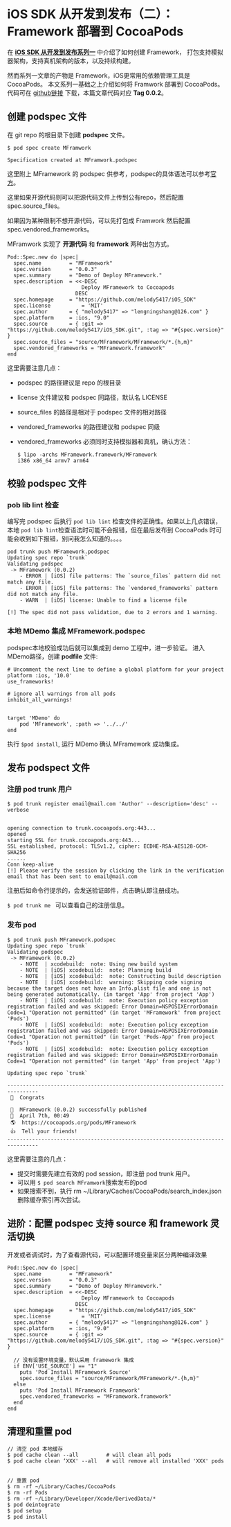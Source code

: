 # iOS SDK 从开发到发布（二）：Framework 部署到 CocoaPods

在 **[iOS SDK 从开发到发布系列一]()** 中介绍了如何创建 Framework， 打包支持模拟器架构，支持真机架构的版本，以及持续构建。

然而系列一文章的产物是 Framework，iOS更常用的依赖管理工具是CocoaPods。 本文系列一基础之上介绍如何将 Framwork 部署到 CocoaPods。代码可在 [github链接](https://github.com/melody5417/iOS_SDK) 下载，本篇文章代码对应 **Tag 0.0.2**。

## 创建 podspec 文件
在 git repo 的根目录下创建 **podspec** 文件。

```
$ pod spec create MFramwork

Specification created at MFramwork.podspec

``` 

这里附上 MFramework 的 podspec 供参考，podspec的具体语法可以参考[官方](https://guides.cocoapods.org/syntax/podspec.html)。

这里如果开源代码则可以把源代码文件上传到公有repo，然后配置 spec.source_files。

如果因为某种限制不想开源代码，可以先打包成 Framwork 然后配置 spec.vendored_frameworks。

MFramwork 实现了 **开源代码** 和 **framework** 两种出包方式。

```
Pod::Spec.new do |spec|
  spec.name         = "MFramework"
  spec.version      = "0.0.3"
  spec.summary      = "Demo of Deploy MFramework."
  spec.description  = <<-DESC
                        Deploy MFramework to Cocoapods
                      DESC
  spec.homepage     = "https://github.com/melody5417/iOS_SDK"
  spec.license  		= 'MIT'
  spec.author       = { "melody5417" => "lengningshang@126.com" }
  spec.platform     = :ios, "9.0"
  spec.source       = { :git => "https://github.com/melody5417/iOS_SDK.git", :tag => "#{spec.version}" }
  spec.source_files = "source/MFramework/MFramework/*.{h,m}"
  spec.vendored_frameworks = "MFramework.framework"
end
```
这里需要注意几点：

* podspec 的路径建议是 repo 的根目录
* license 文件建议和 podspec 同路径，默认名 LICENSE
* source_files 的路径是相对于 podspec 文件的相对路径
* vendored_frameworks 的路径建议和 podspec 同级
* vendored_frameworks 必须同时支持模拟器和真机，确认方法：

	```
	$ lipo -archs MFramework.framework/MFramework
	i386 x86_64 armv7 arm64
	```

## 校验 podspec 文件

### pob lib lint 检查
编写完 podspec 后执行 ```pod lib lint``` 检查文件的正确性。如果以上几点错误，本地 ```pod lib lint```检查语法时可能不会报错，但在最后发布到 CocoaPods 时可能会收到如下报错，别问我怎么知道的。。。。

```
pod trunk push MFramework.podspec
Updating spec repo `trunk`
Validating podspec
 -> MFramework (0.0.2)
    - ERROR | [iOS] file patterns: The `source_files` pattern did not match any file.
    - ERROR | [iOS] file patterns: The `vendored_frameworks` pattern did not match any file.
    - WARN  | [iOS] license: Unable to find a license file

[!] The spec did not pass validation, due to 2 errors and 1 warning.
```

### 本地 MDemo 集成 MFramework.podspec
podspec本地校验成功后就可以集成到 demo 工程中，进一步验证。
进入MDemo路径，创建 **podfile** 文件:

```
# Uncomment the next line to define a global platform for your project
platform :ios, '10.0'
use_frameworks!

# ignore all warnings from all pods
inhibit_all_warnings!


target 'MDemo' do
    pod 'MFramework', :path => '../../'
end
```
执行 ```$pod install```, 运行 MDemo 确认 MFramework 成功集成。

## 发布 podspect 文件

### 注册 pod trunk 用户
```
$ pod trunk register email@mail.com 'Author' --description='desc' --verbose


opening connection to trunk.cocoapods.org:443...
opened
starting SSL for trunk.cocoapods.org:443...
SSL established, protocol: TLSv1.2, cipher: ECDHE-RSA-AES128-GCM-SHA256
......
Conn keep-alive
[!] Please verify the session by clicking the link in the verification email that has been sent to email@mail.com

```
注册后如命令行提示的，会发送验证邮件，点击确认即注册成功。

```$ pod trunk me ``` 可以查看自己的注册信息。
### 发布 pod
```
$ pod trunk push MFramework.podspec
Updating spec repo `trunk`
Validating podspec
 -> MFramework (0.0.2)
    - NOTE  | xcodebuild:  note: Using new build system
    - NOTE  | [iOS] xcodebuild:  note: Planning build
    - NOTE  | [iOS] xcodebuild:  note: Constructing build description
    - NOTE  | [iOS] xcodebuild:  warning: Skipping code signing because the target does not have an Info.plist file and one is not being generated automatically. (in target 'App' from project 'App')
    - NOTE  | [iOS] xcodebuild:  note: Execution policy exception registration failed and was skipped: Error Domain=NSPOSIXErrorDomain Code=1 "Operation not permitted" (in target 'MFramework' from project 'Pods')
    - NOTE  | [iOS] xcodebuild:  note: Execution policy exception registration failed and was skipped: Error Domain=NSPOSIXErrorDomain Code=1 "Operation not permitted" (in target 'Pods-App' from project 'Pods')
    - NOTE  | [iOS] xcodebuild:  note: Execution policy exception registration failed and was skipped: Error Domain=NSPOSIXErrorDomain Code=1 "Operation not permitted" (in target 'App' from project 'App')

Updating spec repo `trunk`

--------------------------------------------------------------------------------
 🎉  Congrats

 🚀  MFramework (0.0.2) successfully published
 📅  April 7th, 00:49
 🌎  https://cocoapods.org/pods/MFramework
 👍  Tell your friends!
--------------------------------------------------------------------------------
```
这里需要注意的几点：

* 提交时需要先建立有效的 pod session，即注册 pod trunk 用户。
* 可以用 ```$ pod search MFramwork```搜索发布的pod
* 如果搜索不到，执行 rm ~/Library/Caches/CocoaPods/search_index.json删除缓存索引再次尝试。

## 进阶：配置 podspec 支持 source 和 framework 灵活切换
开发或者调试时，为了查看源代码，可以配置环境变量来区分两种编译效果

```
Pod::Spec.new do |spec|
  spec.name         = "MFramework"
  spec.version      = "0.0.3"
  spec.summary      = "Demo of Deploy MFramework."
  spec.description  = <<-DESC
                        Deploy MFramework to Cocoapods
                      DESC
  spec.homepage     = "https://github.com/melody5417/iOS_SDK"
  spec.license          = 'MIT'
  spec.author       = { "melody5417" => "lengningshang@126.com" }
  spec.platform     = :ios, "9.0"
  spec.source       = { :git => "https://github.com/melody5417/iOS_SDK.git", :tag => "#{spec.version}" }

  // 没有设置环境变量，默认采用 framework 集成
  if ENV['USE_SOURCE'] == "1"
    puts 'Pod Install MFramework Source'
    spec.source_files = "source/MFramework/MFramework/*.{h,m}"
  else
    puts 'Pod Install MFramework Framework'
    spec.vendored_frameworks = "MFramework.framework"
  end
end
```

## 清理和重置 pod 

```
// 清空 pod 本地缓存
$ pod cache clean --all 		# will clean all pods
$ pod cache clean ‘XXX' --all 	# will remove all installed 'XXX' pods


// 重置 pod
$ rm -rf ~/Library/Caches/CocoaPods
$ rm -rf Pods
$ rm -rf ~/Library/Developer/Xcode/DerivedData/*
$ pod deintegrate
$ pod setup
$ pod install
```



